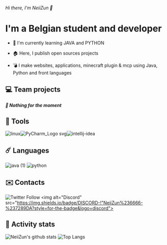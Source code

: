 ###### Hi there, I'm NeiiZun 👋

# I'm a Belgian student and developer

* 🎈 I'm currently learning JAVA and PYTHON

* 🏠 Here, I publish open sources projects

* 💣 I make websites, applications, minecraft plugin & mcp using Java, Python and front languages



## 💻 Team projects

##### 🧶 Nothing for the moment 



## 🧵 Tools

![linux](https://user-images.githubusercontent.com/49725253/89103932-db7c9c80-d415-11ea-89f9-d50d387204ae.png)![PyCharm_Logo svg](https://user-images.githubusercontent.com/49725253/89103933-dc153300-d415-11ea-8edd-77f114799102.png)![intellij-idea](https://user-images.githubusercontent.com/49725253/89103936-dcadc980-d415-11ea-83b7-b7d61050c2d6.png)



## ☄️ Languages

![java (1)](https://user-images.githubusercontent.com/49725253/89103931-db7c9c80-d415-11ea-9446-4f50238165f0.png) ![python](https://user-images.githubusercontent.com/49725253/89103934-dc153300-d415-11ea-8ea5-3251ebb0f96c.png)



## ✉️ Contacts

<img alt="Twitter Follow" src="https://img.shields.io/twitter/follow/NeiiZun?color=%231DA1F2&logo=twitter&style=for-the-badge"> <img alt="Discord" src="https://img.shields.io/badge/DISCORD-!"NeiiZun%236666-%237289DA?style=for-the-badge&logo=discord">



## 🌟 Activity stats

![NeiiZun's github stats](https://github-readme-stats.vercel.app/api?username=NeiiZun&show_icons=true) ![Top Langs](https://github-readme-stats.vercel.app/api/top-langs/?username=NeiiZun&layout=compact)
